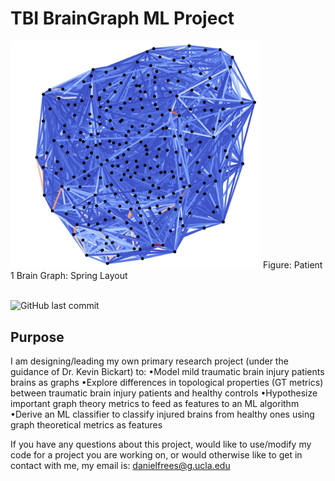 # TBI BrainGraph ML Project

<img src="https://github.com/danielfrees/TBI_BrainGraph_ML/blob/9eebaf7ef0a3c864df76967dd5c03e0c74c93f83/result_imgs/patient1_graph_spring.png" alt="Project banner (patient 1 spring layout brain graph)" width="400"/>
Figure: Patient 1 Brain Graph: Spring Layout 

<br />
<br />

![GitHub last commit](https://img.shields.io/github/last-commit/danielfrees/TBI_BrainGraph_ML?style=plastic)

## Purpose

I am designing/leading my own primary research project (under the guidance of Dr. Kevin Bickart) to:
•Model mild traumatic brain injury patients brains as graphs
•Explore differences in topological properties (GT metrics) between traumatic brain injury patients and healthy controls
•Hypothesize important graph theory metrics to feed as features to an ML algorithm
•Derive an ML classifier to classify injured brains from healthy ones using graph theoretical metrics as features


If you have any questions about this project, would like to use/modify my code for a project you are working on, or would otherwise like to get in contact with me, my email is: danielfrees@g.ucla.edu
